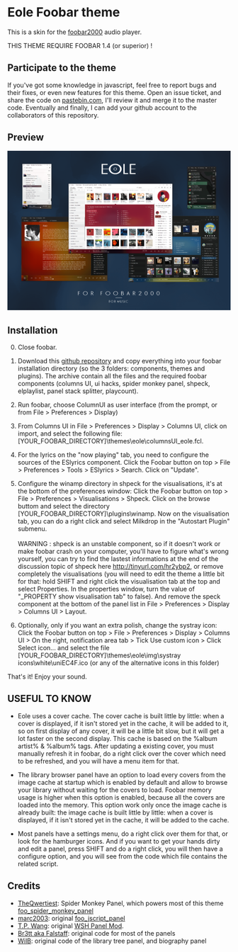 # Eole Foobar theme

This is a skin for the [foobar2000](https://www.foobar2000.org) audio player.

THIS THEME REQUIRE FOOBAR 1.4 (or superior) !

## Participate to the theme

If you've got some knowledge in javascript, feel free to report bugs and their fixes, or even new features for this theme. Open an issue ticket, and share the code on [pastebin.com](https://www.pastebin.com), I'll review it and merge it to the master code. Eventually and finally, I can add your github account to the collaborators of this repository.

## Preview

![alt text](https://raw.githubusercontent.com/Ottodix/Eole-foobar-theme/master/preview.png)

## Installation

0. Close foobar.

1. Download this [github repository](https://github.com/Ottodix/Eole-foobar-theme/zipball/master/) and copy everything into your foobar installation directory (so the 3 folders: components, themes and plugins). 
The archive contain all the files and the required foobar components (columns UI, ui hacks, spider monkey panel, shpeck, elplaylist, panel stack splitter, playcount). 

2. Run foobar, choose ColumnUI as user interface (from the prompt, or from File > Preferences > Display)

3. From Columns UI in File > Preferences > Display > Columns UI, click on import, and select the following file: [YOUR_FOOBAR_DIRECTORY]\themes\eole\columnsUI_eole.fcl.

4. For the lyrics on the "now playing" tab, you need to configure the sources of the ESlyrics component. Click the Foobar button on top > File > Preferences > Tools > ESlyrics > Search. Click on "Update".

5. Configure the winamp directory in shpeck for the visualisations, it's at the bottom of the preferences window: Click the Foobar button on top > File > Preferences > Visualisations > Shpeck. Click on the browse buttom and select the directory [YOUR_FOOBAR_DIRECTORY]\plugins\winamp. Now on the visualisation tab, you can do a right click and select Milkdrop in the "Autostart Plugin" submenu.\
\
WARNING : shpeck is an unstable component, so if it doesn't work or make foobar crash on your computer, you'll have to figure what's wrong yourself, you can try to find the lastest informations at the end of the discussion topic of shpeck here http://tinyurl.com/hr2ybp2, or remove completely the visualisations (you will need to edit the theme a little bit for that: hold SHIFT and right click the visualisation tab at the top and select Properties. In the properties window, turn the value of "_PROPERTY show visualisation tab" to false). And remove the speck component at the bottom of the panel list in File > Preferences > Display > Columns UI > Layout.

6. Optionally, only if you want an extra polish, change the systray icon: Click the Foobar button on top > File > Preferences > Display > Columns UI > On the right, notification area tab > Tick Use custom icon > Click Select icon... and select the file [YOUR_FOOBAR_DIRECTORY]\themes\eole\img\systray icons\white\uniEC4F.ico (or any of the alternative icons in this folder)

That's it! Enjoy your sound.

## USEFUL TO KNOW

- Eole uses a cover cache. The cover cache is built little by little: when a cover is displayed, if it isn't stored yet in the cache, it will be added to it, so on first display of any cover, it will be a little bit slow, but it will get a lot faster on the second display. This cache is based on the %album artist% & %album% tags. After updating a existing cover, you must manually refresh it in foobar, do a right click over the cover which need to be refreshed, and you will have a menu item for that.

- The library browser panel have an option to load every covers from the image cache at startup which is enabled by default and allow to browse your library without waiting for the covers to load. Foobar memory usage is higher when this option is enabled, because all the covers are loaded into the memory. This option work only once the image cache is already built: the image cache is built little by little: when a cover is displayed, if it isn't stored yet in the cache, it will be added to the cache.

- Most panels have a settings menu, do a right click over them for that, or look for the hamburger icons. And if you want to get your hands dirty and edit a panel, press SHIFT and do a right click, you will then have a configure option, and you will see from the code which file contains the related script.

## Credits
- [TheQwertiest](https://github.com/TheQwertiest): Spider Monkey Panel, which powers most of this theme [foo_spider_monkey_panel](https://github.com/TheQwertiest/foo_spider_monkey_panel)
- [marc2003](https://github.com/marc2k3): original [foo_jscript_panel](https://github.com/marc2k3/foo_jscript_panel)
- [T.P. Wang](https://hydrogenaud.io/index.php?action=profile;u=44175): original [WSH Panel Mod](https://code.google.com/archive/p/foo-wsh-panel-mod).
- [Br3tt aka Falstaff](https://www.deviantart.com/br3tt): original code for most of the panels
- [WilB](https://hydrogenaud.io/index.php?action=profile;u=33113): original code of the library tree panel, and biography panel
